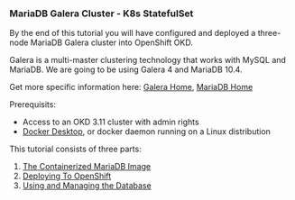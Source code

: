 ### MariaDB Galera Cluster - K8s StatefulSet

By the end of this tutorial you will have configured and deployed a three-node MariaDB Galera cluster into OpenShift OKD.

Galera is a multi-master clustering technology that works with MySQL and MariaDB.  We are going to be using Galera 4 and MariaDB 10.4.

Get more specific information here: [Galera Home](https://galeracluster.com), [MariaDB Home](https://mariadb.com)

Prerequisits:

* Access to an OKD 3.11 cluster with admin rights
* [Docker Desktop](https://www.docker.com/products/docker-desktop), or docker daemon running on a Linux distribution

This tutorial consists of three parts:

1. [The Containerized MariaDB Image](pages/ContainerBuild.md)
1. [Deploying To OpenShift](pages/OpenShiftDeploy.md)
1. [Using and Managing the Database](pages/UsineTheDatabase.md)
